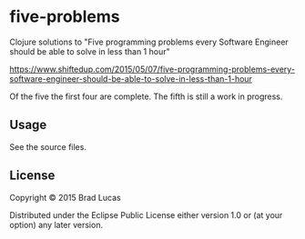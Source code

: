 # five-problems

Clojure solutions to "Five programming problems every Software Engineer should be able to solve in less than 1 hour"

https://www.shiftedup.com/2015/05/07/five-programming-problems-every-software-engineer-should-be-able-to-solve-in-less-than-1-hour

Of the five the first four are complete. The fifth is still a work in progress.


## Usage

See the source files.

## License

Copyright © 2015 Brad Lucas

Distributed under the Eclipse Public License either version 1.0 or (at
your option) any later version.
